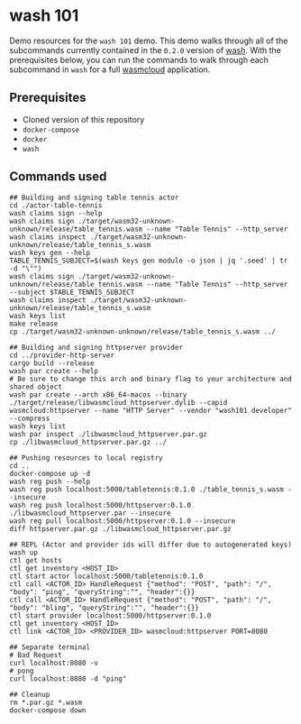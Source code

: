 # wash 101

Demo resources for the `wash 101` demo. This demo walks through all of the subcommands currently contained in the `0.2.0` version of [wash](https://github.com/wasmcloud/wash). With the prerequisites below, you can run the commands to walk through each subcommand in `wash` for a full [wasmcloud](https://github.com/wasmcloud/wasmcloud) application.

## Prerequisites
- Cloned version of this repository
- `docker-compose`
- `docker`
- `wash`

## Commands used
```shell
## Building and signing table tennis actor
cd ./actor-table-tennis
wash claims sign --help
wash claims sign ./target/wasm32-unknown-unknown/release/table_tennis.wasm --name "Table Tennis" --http_server
wash claims inspect ./target/wasm32-unknown-unknown/release/table_tennis_s.wasm
wash keys gen --help
TABLE_TENNIS_SUBJECT=$(wash keys gen module -o json | jq '.seed' | tr -d "\"")
wash claims sign ./target/wasm32-unknown-unknown/release/table_tennis.wasm --name "Table Tennis" --http_server --subject $TABLE_TENNIS_SUBJECT
wash claims inspect ./target/wasm32-unknown-unknown/release/table_tennis_s.wasm
wash keys list
make release
cp ./target/wasm32-unknown-unknown/release/table_tennis_s.wasm ../

## Building and signing httpserver provider
cd ../provider-http-server
cargo build --release
wash par create --help
# Be sure to change this arch and binary flag to your architecture and shared object
wash par create --arch x86_64-macos --binary ./target/release/libwasmcloud_httpserver.dylib --capid wasmcloud:httpserver --name "HTTP Server" --vendor "wash101 developer" --compress
wash keys list
wash par inspect ./libwasmcloud_httpserver.par.gz
cp ./libwasmcloud_httpserver.par.gz ../

## Pushing resources to local registry
cd ..
docker-compose up -d 
wash reg push --help
wash reg push localhost:5000/tabletennis:0.1.0 ./table_tennis_s.wasm --insecure 
wash reg push localhost:5000/httpserver:0.1.0 ./libwasmcloud_httpserver.par --insecure
wash reg pull localhost:5000/httpserver:0.1.0 --insecure
diff httpserver.par.gz ./libwasmcloud_httpserver.par.gz

## REPL (Actor and provider ids will differ due to autogenerated keys)
wash up
ctl get hosts
ctl get inventory <HOST_ID>
ctl start actor localhost:5000/tabletennis:0.1.0
ctl call <ACTOR_ID> HandleRequest {"method": "POST", "path": "/", "body": "ping", "queryString":"", "header":{}}
ctl call <ACTOR_ID> HandleRequest {"method": "POST", "path": "/", "body": "bling", "queryString":"", "header":{}}
ctl start provider localhost:5000/httpserver:0.1.0
ctl get inventory <HOST_ID>
ctl link <ACTOR_ID> <PROVIDER_ID> wasmcloud:httpserver PORT=8080

## Separate terminal
# Bad Request
curl localhost:8080 -v
# pong
curl localhost:8080 -d "ping"

## Cleanup
rm *.par.gz *.wasm  
docker-compose down
```

